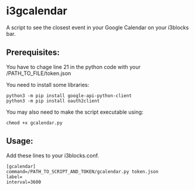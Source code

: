 # i3gcalendar

A script to see the closest event in your Google Calendar on your i3blocks bar.

## Prerequisites:

You have to chage line 21 in the python code with your /PATH_TO_FILE/token.json

You need to install some libraries:

```
python3 -m pip install google-api-python-client
python3 -m pip install oauth2client
```

You may also need to make the script executable using:

`chmod +x gcalendar.py`

## Usage:

Add these lines to your i3blocks.conf.
```
[gcalendar]
command=/PATH_TO_SCRIPT_AND_TOKEN/gcalendar.py token.json
label=
interval=3600
```
